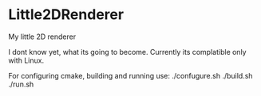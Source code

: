 # Little2DRenderer
My little 2D renderer

I dont know yet, what its going to become. Currently its complatible only with Linux.

For configuring cmake, building and running use:
    ./confugure.sh
    ./build.sh
    ./run.sh
